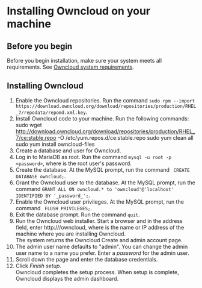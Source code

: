 # Installing Owncloud on your machine

## Before you begin

Before you begin installation, make sure your system meets all requirements.  See [Owncloud system requirements](rh_oc_system_requirements.html).

## Installing Owncloud

1. Enable the Owncloud repositories.  Run the command `sudo rpm --import https://download.owncloud.org/download/repositories/production/RHEL_7/repodata/repomd.xml.key`.
2. Install Owncloud code to your machine.  Run the following commands:  
    sudo wget http://download.owncloud.org/download/repositories/production/RHEL_7/ce:stable.repo -O /etc/yum.repos.d/ce:stable.repo
    sudo yum clean all
    sudo yum install owncloud-files
3. Create a database and user for Owncloud.
  1. Log in to MariaDB as root.  Run the command `mysql -u root -p <password>`, where <password> is the root user's password.
  2. Create the database.  At the MySQL prompt, run the command ` CREATE DATABASE owncloud;`.
  3. Grant the Owncloud user to the database.  At the MySQL prompt, run the command `GRANT ALL ON owncloud.* to 'owncloud'@'localhost' IDENTIFIED BY '_password_';`.
  4. Enable the Owncloud user privileges.  At the MySQL prompt, run the command ` FLUSH PRIVILEGES;`.
  5. Exit the database prompt.  Run the command `quit`.
4. Run the Owncloud web installer.  Start a browser and in the address field, enter http://<hostname>/owncloud, where <hostname> is the name or IP address of the machine where you are installing Owncloud.  
The system returns the Owncloud Create and admin account page.
5. The admin user name defaults to "admin".  You can change the admin user name to a name you prefer.  Enter a _password_ for the admin user.  
6. Scroll down the page and enter the database credentials.  
7. Click _Finish setup_.  
Owncloud completes the setup process.  When setup is complete, Owncloud displays the admin dashboard.
